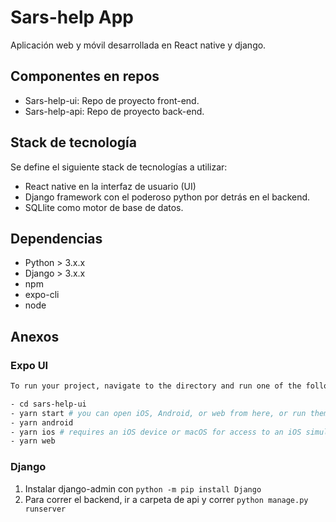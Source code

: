 # Sars-help App
Aplicación web y móvil desarrollada en React native y django.

## Componentes en repos

- Sars-help-ui: Repo de proyecto front-end.
- Sars-help-api: Repo de proyecto back-end.

## Stack de tecnología

Se define el siguiente stack de tecnologías a utilizar:
- React native en la interfaz de usuario (UI)
- Django framework con el poderoso python por detrás en el backend.
- SQLlite como motor de base de datos.

## Dependencias

- Python > 3.x.x
- Django > 3.x.x
- npm
- expo-cli
- node

## Anexos

### Expo UI
```bash
To run your project, navigate to the directory and run one of the following yarn commands.

- cd sars-help-ui
- yarn start # you can open iOS, Android, or web from here, or run them directly with the commands below.
- yarn android
- yarn ios # requires an iOS device or macOS for access to an iOS simulator
- yarn web
```

### Django
1. Instalar django-admin con `python -m pip install Django`
2. Para correr el backend, ir a carpeta de api y correr `python manage.py runserver`
